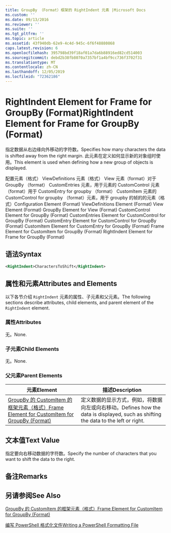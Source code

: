 ```yaml
---
title: GroupBy （Format）框架的 RightIndent 元素 |Microsoft Docs
ms.custom: ''
ms.date: 09/13/2016
ms.reviewer: ''
ms.suite: ''
ms.tgt_pltfrm: ''
ms.topic: article
ms.assetid: 43f940db-62e9-4c4d-945c-6f6f48880868
caps.latest.revision: 6
ms.openlocfilehash: 395798bd39f18af01a7da6b88916ed82cd514003
ms.sourcegitcommit: debd2b38fb8070a7357bf1a4bf9cc736f3702f31
ms.translationtype: MT
ms.contentlocale: zh-CN
ms.lasthandoff: 12/05/2019
ms.locfileid: "72362186"
---
```

# <a name="rightindent-element-for-frame-for-groupby-format"></a><span data-ttu-id="27a49-102">RightIndent Element for Frame for GroupBy (Format)</span><span class="sxs-lookup"><span data-stu-id="27a49-102">RightIndent Element for Frame for GroupBy (Format)</span></span>

<span data-ttu-id="27a49-103">指定数据从右边缘向外移动的字符数。</span><span class="sxs-lookup"><span data-stu-id="27a49-103">Specifies how many characters the data is shifted away from the right margin.</span></span> <span data-ttu-id="27a49-104">此元素在定义如何显示新的对象组时使用。</span><span class="sxs-lookup"><span data-stu-id="27a49-104">This element is used when defining how a new group of objects is displayed.</span></span>

<span data-ttu-id="27a49-105">配置元素（格式） ViewDefinitions 元素（格式） View 元素（format）对于 GroupBy （format） CustomEntries 元素，用于元素的 CustomControl 元素（format）用于 CustomEntry for groupby （format） CustomItem 元素的 CustomControl for groupby （format）元素，用于 groupby 的帧的的元素（格式）</span><span class="sxs-lookup"><span data-stu-id="27a49-105">Configuration Element (Format) ViewDefinitions Element (Format) View Element (Format) GroupBy Element for View (Format) CustomControl Element for GroupBy (Format) CustomEntries Element for CustomControl for GroupBy (Format) CustomEntry Element for CustomControl for GroupBy (Format) CustomItem Element for CustomEntry for GroupBy (Format) Frame Element for CustomItem for GroupBy (Format) RightIndent Element for Frame for GroupBy (Format)</span></span>

## <a name="syntax"></a><span data-ttu-id="27a49-106">语法</span><span class="sxs-lookup"><span data-stu-id="27a49-106">Syntax</span></span>

```xml
<RightIndent>CharactersToShift</RightIndent>
```

## <a name="attributes-and-elements"></a><span data-ttu-id="27a49-107">属性和元素</span><span class="sxs-lookup"><span data-stu-id="27a49-107">Attributes and Elements</span></span>

<span data-ttu-id="27a49-108">以下各节介绍 `RightIndent` 元素的属性、子元素和父元素。</span><span class="sxs-lookup"><span data-stu-id="27a49-108">The following sections describe attributes, child elements, and parent element of the `RightIndent` element.</span></span>

### <a name="attributes"></a><span data-ttu-id="27a49-109">属性</span><span class="sxs-lookup"><span data-stu-id="27a49-109">Attributes</span></span>

<span data-ttu-id="27a49-110">无。</span><span class="sxs-lookup"><span data-stu-id="27a49-110">None.</span></span>

### <a name="child-elements"></a><span data-ttu-id="27a49-111">子元素</span><span class="sxs-lookup"><span data-stu-id="27a49-111">Child Elements</span></span>

<span data-ttu-id="27a49-112">无。</span><span class="sxs-lookup"><span data-stu-id="27a49-112">None.</span></span>

### <a name="parent-elements"></a><span data-ttu-id="27a49-113">父元素</span><span class="sxs-lookup"><span data-stu-id="27a49-113">Parent Elements</span></span>

|<span data-ttu-id="27a49-114">元素</span><span class="sxs-lookup"><span data-stu-id="27a49-114">Element</span></span>|<span data-ttu-id="27a49-115">描述</span><span class="sxs-lookup"><span data-stu-id="27a49-115">Description</span></span>|
|-------------|-----------------|
|[<span data-ttu-id="27a49-116">GroupBy 的 CustomItem 的框架元素（格式）</span><span class="sxs-lookup"><span data-stu-id="27a49-116">Frame Element for CustomItem for GroupBy (Format)</span></span>](./frame-element-for-customitem-for-groupby-format.md)|<span data-ttu-id="27a49-117">定义数据的显示方式，例如，将数据向左或向右移动。</span><span class="sxs-lookup"><span data-stu-id="27a49-117">Defines how the data is displayed, such as shifting the data to the left or right.</span></span>|

## <a name="text-value"></a><span data-ttu-id="27a49-118">文本值</span><span class="sxs-lookup"><span data-stu-id="27a49-118">Text Value</span></span>

<span data-ttu-id="27a49-119">指定要向右移动数据的字符数。</span><span class="sxs-lookup"><span data-stu-id="27a49-119">Specify the number of characters that you want to shift the data to the right.</span></span>

## <a name="remarks"></a><span data-ttu-id="27a49-120">备注</span><span class="sxs-lookup"><span data-stu-id="27a49-120">Remarks</span></span>

## <a name="see-also"></a><span data-ttu-id="27a49-121">另请参阅</span><span class="sxs-lookup"><span data-stu-id="27a49-121">See Also</span></span>

[<span data-ttu-id="27a49-122">GroupBy 的 CustomItem 的框架元素（格式）</span><span class="sxs-lookup"><span data-stu-id="27a49-122">Frame Element for CustomItem for GroupBy (Format)</span></span>](./frame-element-for-customitem-for-groupby-format.md)

[<span data-ttu-id="27a49-123">编写 PowerShell 格式化文件</span><span class="sxs-lookup"><span data-stu-id="27a49-123">Writing a PowerShell Formatting File</span></span>](./writing-a-powershell-formatting-file.md)
